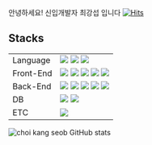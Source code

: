 안녕하세요! 신입개발자 최강섭 입니다                                                         [![Hits](https://hits.seeyoufarm.com/api/count/incr/badge.svg?url=https%3A%2F%2Fgithub.com%2Fcks4718%2Fhit-counter&count_bg=%2379C83D&title_bg=%23555555&icon=&icon_color=%23E7E7E7&title=hits&edge_flat=false)](https://hits.seeyoufarm.com)

<h2>Stacks</h2>
<table>
  <tr>
      <td>Language</td>
      <td>
          <img src="http://img.shields.io/badge/JAVA-0854C1?style=flat-square&logo=JAVA&logoColor=black"/>
          <img src="http://img.shields.io/badge/javascript-F7DF1E?style=flat-square&logo=javascript&logoColor=black"/>
          <img src="http://img.shields.io/badge/python-3776AB?style=flat-square&logo=python&logoColor=black"/>  
      </td>
  </tr>
  
  <tr>
      <td>Front-End</td>
    <td>
        <img src="http://img.shields.io/badge/jQuery-0769AD?style=flat-square&logo=jQuery&logoColor=black"/> 
        <img src="http://img.shields.io/badge/React-61DAFB?style=flat-square&logo=React&logoColor=black"/> 
        <img src="http://img.shields.io/badge/html5-E34F26?style=flat-square&logo=html5&logoColor=black"/> 
        <img src="http://img.shields.io/badge/CSS3-1572B6?style=flat-square&logo=css&logoColor=black"/> 
        <img src="http://img.shields.io/badge/AJAX-0854C1?style=flat-square&logo=AJAX&logoColor=black"/> 
    </td>
  </tr>
  
  <tr>
      <td>Back-End</td>
    <td>
        <img src="http://img.shields.io/badge/Spring Boot-6DB33F?style=flat-square&logo=springboot&logoColor=black"/>
        <img src="http://img.shields.io/badge/Spring Security-6DB33F?style=flat-square&logo=springsecurity&logoColor=black"/>
        <img src="http://img.shields.io/badge/My Batis-002244?style=flat-square&logo=mtbatis&logoColor=black"/>
        <img src="http://img.shields.io/badge/JPA-DB3729?style=flat-square&logo=JPA&logoColor=black"/>
        <img src="http://img.shields.io/badge/JUnit5-25A162?style=flat-square&logo=junit5&logoColor=black"/>
    </td>
  </tr>
  
  <tr>
      <td>DB</td>
    <td>
       <img src="http://img.shields.io/badge/MySQL-4479A1?style=flat-square&logo=mysql&logoColor=black"/>
       <img src="http://img.shields.io/badge/MariaDB-003545?style=flat-square&logo=mariadb&logoColor=white"/>
    </td>
  </tr>
  
  <tr>
      <td>ETC</td>
    <td>
       <img src="http://img.shields.io/badge/GitHub-181717?style=flat-square&logo=junit5&logoColor=white"/>
    </td>
  </tr>
  
</table>

![choi kang seob GitHub stats](https://github-readme-stats.vercel.app/api?username=choikangseob&show_icons=true&theme=radical)

